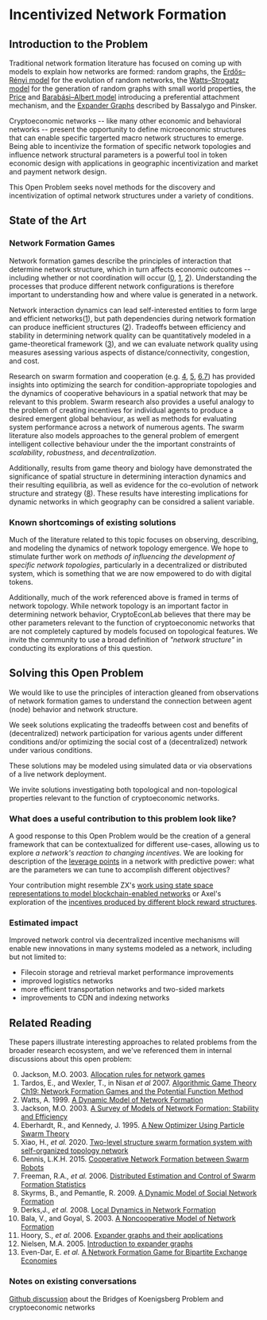 # Incentivized Network Formation

## Introduction to the Problem

Traditional network formation literature has focused on coming up with models to explain how networks are formed: random graphs, the [Erdős–Rényi model](https://www.renyi.hu/~p_erdos/1959-11.pdf) for the evolution of random networks, the [Watts–Strogatz model](http://worrydream.com/refs/Watts-CollectiveDynamicsOfSmallWorldNetworks.pdf) for the generation of random graphs with small world properties, the [Price](https://www.science.org/doi/10.1126/science.149.3683.510) and  [Barabási–Albert model](https://arxiv.org/abs/cond-mat/0106096) introducing a preferential attachment mechanism, and the [Expander Graphs](http://citeseerx.ist.psu.edu/viewdoc/download?doi=10.1.1.393.1430&rep=rep1&type=pdf) described by Bassalygo and Pinsker. 

Cryptoeconomic networks -- like many other economic and behavioral networks -- present the opportunity to define microeconomic structures that can enable specific targerted macro network structures to emerge. Being able to incentivize the formation of specific network topologies and influence network structural parameters is a powerful tool in token economic design with applications in  geographic incentivization and market and payment network design.

This Open Problem seeks novel methods for the discovery and incentivization of optimal network structures under a variety of conditions.

## State of the Art

### Network Formation Games

Network formation games describe the principles of interaction that determine network structure, which in turn affects economic outcomes -- including whether or not coordination will occur ([0](https://authors.library.caltech.edu/79723/1/sswp1160.pdf), [1](https://dir.ilam.ac.ir/mozafar/gt/s15/Nisan_Non-printable.pdf#page=508), [2](http://citeseerx.ist.psu.edu/viewdoc/download?doi=10.1.1.454.9588&rep=rep1&type=pdf)). Understanding the processes that produce different network configurations is therefore important to understanding how and where value is generated in a network.

Network interaction dynamics can lead self-interested entities to form large and efficient networks([1](https://dir.ilam.ac.ir/mozafar/gt/s15/Nisan_Non-printable.pdf#page=508)), but path dependencies during network formation can produce inefficient structures ([2](http://citeseerx.ist.psu.edu/viewdoc/download?doi=10.1.1.454.9588&rep=rep1&type=pdf)). Tradeoffs between efficiency and stability in determining network quality can be quantitatively modeled in a game-theoretical framework ([3](https://web.stanford.edu/~jacksonm/netsurv.pdf)), and we can evaluate network quality using measures asessing various aspects of distance/connectivity, congestion, and cost. 

Research on swarm formation and cooperation (e.g. [4](http://www.ppgia.pucpr.br/~alceu/mestrado/aula3/PSO_2.pdf), [5](https://www.sciencedirect.com/science/article/pii/S0925231219316558), [6](http://utpedia.utp.edu.my/16515/),[7](https://ieeexplore.ieee.org/abstract/document/1655446)) has provided insights into optimizing the search for condition-appropriate topologies and the dynamics of cooperative behaviours in a spatial network that may be relevant to this problem. Swarm research also provides a useful analogy to the problem of creating incentives for individual agents to produce a desired emergent global behaviour, as well as methods for evaluating system performance across a network of numerous agents. The swarm literature also models approaches to the general problem of emergent intelligent collective behaviour under the the important constraints of *scalability*, *robustness*, and *decentralization*.

Additionally, results from game theory and biology have demonstrated the significance of spatial structure in determining interaction dynamics and their resulting equilibria, as well as evidence for the co-evolution of network structure and strategy ([8](https://link.springer.com/chapter/10.1007/978-3-642-01284-6_11)). These results have interesting implications for dynamic networks in which geography can be considred a salient variable.

### Known shortcomings of existing solutions

Much of the literature related to this topic focuses on  observing, describing, and modeling the dynamics of network topology emergence. We hope to stimulate further work on *methods of influencing the development of specific network topologies*, particularly in a decentralized or distributed system, which is something that we are now empowered to do with digital tokens.

Additionally, much of the work referenced above is framed in terms of network topology. While network topology is an important factor in determining network behavior, CryptoEconLab believes that there may be other parameters relevant to the function of cryptoeconomic networks that are not completely captured by models focused on topological features. We invite the community to use a broad definition of *"network structure"* in conducting its explorations of this question. 

## Solving this Open Problem

We would like to use the principles of interaction gleaned from observations of network formation games to understand the connection between agent (node) behavior and network structure.

We seek solutions explicating the tradeoffs between cost and benefits of (decentralized) network participation for various agents under different conditions and/or optimizing the social cost of a (decentralized) network under various conditions. 

These solutions may be modeled using simulated data or via observations of a live network deployment. 

We invite solutions investigating both topological and non-topological properties relevant to the function of cryptoeconomic networks.

### What does a useful contribution to this problem look like?

A good response to this Open Problem would be the creation of a general framework that can be contextualized for different use-cases, allowing us to explore *a network's reaction to changing incentives*. We are looking for description of the [leverage points](http://www.donellameadows.org/wp-content/userfiles/Leverage_Points.pdf) in a network with predictive power: what are the parameters we can tune to accomplish different objectives?

Your contribution might resemble ZX's [work using state space representations to model blockchain-enabled networks](https://research.protocol.ai/publications/on-modeling-blockchain-enabled-economic-networks-as-stochastic-dynamical-systems/2020zhang.pdf) or Axel's exploration of the [incentives produced by different block reward structures](https://hackmd.io/@R02mDHrYQ3C4PFmNaxF5bw/B1A_BSztt).

### Estimated impact

Improved network control via decentralized incentive mechanisms will enable new innovations in many systems modeled as a network, including but not limited to:
- Filecoin storage and retrieval market performance improvements 
- improved logistics networks
- more efficient transportation networks and two-sided markets
- improvements to CDN and indexing networks

## Related Reading

These papers illustrate interesting approaches to related problems from the broader research ecosystem, and we've referenced them in internal discussions about this open problem: 

0. Jackson, M.O. 2003. [Allocation rules for network games](https://authors.library.caltech.edu/79723/1/sswp1160.pdf)
1. Tardos, E., and Wexler, T., in Nisan _et al_ 2007. [Algorithmic Game Theory Ch19: Network Formation Games and the Potential Function Method](https://dir.ilam.ac.ir/mozafar/gt/s15/Nisan_Non-printable.pdf#page=508)
2. Watts, A. 1999. [A Dynamic Model of Network Formation](http://citeseerx.ist.psu.edu/viewdoc/download?doi=10.1.1.454.9588&rep=rep1&type=pdf)
3. Jackson, M.O. 2003. [A Survey of Models of Network Formation: Stability and Efficiency](https://web.stanford.edu/~jacksonm/netsurv.pdf)
4. Eberhardt, R., and Kennedy, J. 1995. [A New Optimizer Using Particle Swarm Theory](http://www.ppgia.pucpr.br/~alceu/mestrado/aula3/PSO_2.pdf)
5. Xiao, H., _et al._ 2020. [Two-level structure swarm formation system with self-organized topology network](https://www.sciencedirect.com/science/article/pii/S0925231219316558)
6. Dennis, L.K.H. 2015. [Cooperative Network Formation between Swarm Robots](http://utpedia.utp.edu.my/16515/)
7. Freeman, R.A., _et al._ 2006. [Distributed Estimation and Control of Swarm Formation Statistics](https://ieeexplore.ieee.org/abstract/document/1655446)
8. Skyrms, B., and Pemantle, R. 2009. [A Dynamic Model of Social Network Formation](https://link.springer.com/chapter/10.1007/978-3-642-01284-6_11)
9. Derks,J., _et al._ 2008. [Local Dynamics in Network Formation](https://dke.maastrichtuniversity.nl/f.thuijsman/local%20dynamics.pdf)
10. Bala, V., and Goyal, S. 2003. [A Noncooperative Model of Network Formation](https://onlinelibrary.wiley.com/doi/abs/10.1111/1468-0262.00155)
11. Hoory, S., _et al._ 2006. [Expander graphs and their applications](https://www.ams.org/journals/bull/2006-43-04/S0273-0979-06-01126-8/S0273-0979-06-01126-8.pdf)
12. Nielsen, M.A. 2005. [Introduction to expander graphs](https://michaelnielsen.org/blog/archive/notes/expander_graphs.pdf)
13. Even-Dar, E. _et al._ [A Network Formation Game for Bipartite Exchange Economies](https://www.cis.upenn.edu/~mkearns/papers/econform.pdf)

### Notes on existing conversations

[Github discussion](https://github.com/protocol/CryptoEconLab/discussions/5#discussioncomment-1942506) about the Bridges of Koenigsberg Problem and cryptoeconomic networks


